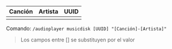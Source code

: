 | Canción | Artista | UUID |
|---------|---------|------|
|         |         |      |

Comando:
`/audioplayer musicdisk [UUID] "[Canción]-[Artista]"`
> Los campos entre [] se substituyen por el valor